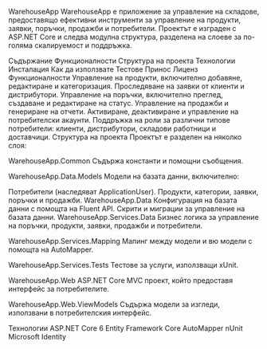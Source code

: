 WarehouseApp
WarehouseApp е приложение за управление на складове, предоставящо ефективни инструменти за управление на продукти, заявки, поръчки, продажби и потребители. Проектът е изграден с ASP.NET Core и следва модулна структура, разделена на слоеве за по-голяма скалируемост и поддръжка.

Съдържание
Функционалности
Структура на проекта
Технологии
Инсталация
Как да използвате
Тестове
Принос
Лиценз
Функционалности
Управление на продукти, включително добавяне, редактиране и категоризация.
Проследяване на заявки от клиенти и дистрибутори.
Управление на поръчки, включително преглед, създаване и редактиране на статус.
Управление на продажби и генериране на отчети.
Активиране, деактивиране и управление на потребителски акаунти.
Поддръжка на роли за различни типове потребители: клиенти, дистрибутори, складови работници и доставчици.
Структура на проекта
Проектът е разделен на няколко слоя:

WarehouseApp.Common
Съдържа константи и помощни съобщения.

WarehouseApp.Data.Models
Модели на базата данни, включително:

Потребители (наследяват ApplicationUser).
Продукти, категории, заявки, поръчки и продажби.
WarehouseApp.Data
Конфигурация на базата данни с помощта на Fluent API.
Скрити и миграции за управление на базата данни.
WarehouseApp.Services.Data
Бизнес логика за управление на поръчки, продукти, заявки, продажби и потребители.

WarehouseApp.Services.Mapping
Мапинг между модели и вю модели с помощта на AutoMapper.

WarehouseApp.Services.Tests
Тестове за услуги, използващи xUnit.

WarehouseApp.Web
ASP.NET Core MVC проект, който предоставя интерфейс за потребителите.

WarehouseApp.Web.ViewModels
Съдържа модели за изгледи, използвани в потребителския интерфейс.

Технологии
ASP.NET Core 6
Entity Framework Core
AutoMapper
nUnit
Microsoft Identity
